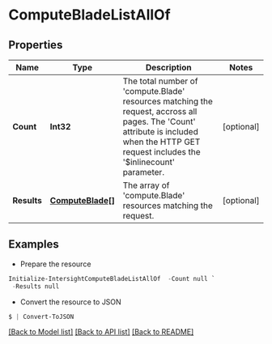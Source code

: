 # ComputeBladeListAllOf
## Properties

Name | Type | Description | Notes
------------ | ------------- | ------------- | -------------
**Count** | **Int32** | The total number of &#39;compute.Blade&#39; resources matching the request, accross all pages. The &#39;Count&#39; attribute is included when the HTTP GET request includes the &#39;$inlinecount&#39; parameter. | [optional] 
**Results** | [**ComputeBlade[]**](ComputeBlade.md) | The array of &#39;compute.Blade&#39; resources matching the request. | [optional] 

## Examples

- Prepare the resource
```powershell
Initialize-IntersightComputeBladeListAllOf  -Count null `
 -Results null
```

- Convert the resource to JSON
```powershell
$ | Convert-ToJSON
```

[[Back to Model list]](../README.md#documentation-for-models) [[Back to API list]](../README.md#documentation-for-api-endpoints) [[Back to README]](../README.md)

